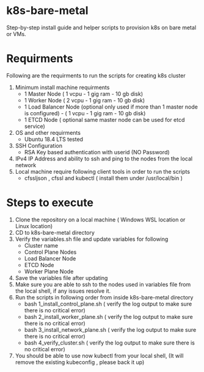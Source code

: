 # k8s-bare-metal
Step-by-step install guide and helper scripts to provision k8s on bare metal or VMs. 


# Requirments
Following are the requirments to run the scripts for creating k8s cluster
1. Minimum install machine requirments
    - 1 Master Node ( 1 vcpu - 1 gig ram - 10 gb disk)
    - 1 Worker Node ( 2 vcpu - 1 gig ram - 10 gb disk)
    - 1 Load Balancer Node (optional only used if more than 1 master node is configured) -  ( 1 vcpu - 1 gig ram - 10 gb disk)
    - 1 ETCD Node ( optional same master node can be used for etcd service)
2. OS and other requirments
    - Ubuntu 18.4 LTS tested
4. SSH Configuration
    - RSA Key based authentication with userid  (NO Password)
5. IPv4 IP Address and ability to ssh and ping to the nodes from the local network
6. Local machine require following client tools in order to run the scripts
    - cfssljson , cfssl and kubectl ( install them under /usr/local/bin )


# Steps to execute
1. Clone the repository on a local machine ( Windows WSL location or Linux location)
2. CD to k8s-bare-metal directory
3. Verify the variables.sh file and update variables for following
    - Cluster name
    - Control Plane Nodes
    - Load Balancer Node
    - ETCD Node
    - Worker Plane Node
4. Save the variables file after updating
5. Make sure you are able to ssh to the nodes used in variables file from the local shell, if any issues resolve it.
6. Run the scripts in following order from inside k8s-bare-metal directory
    - bash 1_install_control_plane.sh ( verify the log output to make sure there is no critical error)
    - bash 2_install_worker_plane.sh ( verify the log output to make sure there is no critical error)
    - bash 3_install_network_plane.sh ( verify the log output to make sure there is no critical error)
    - bash 4_verify_cluster.sh ( verify the log output to make sure there is no critical error)
7. You should be able to use now kubectl from your local shell, (It will remove the existing kubeconfig , please back it up)
